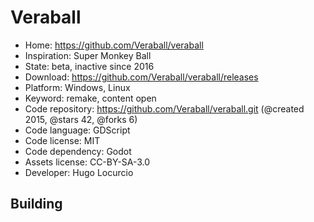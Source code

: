 # Veraball

- Home: https://github.com/Veraball/veraball
- Inspiration: Super Monkey Ball
- State: beta, inactive since 2016
- Download: https://github.com/Veraball/veraball/releases
- Platform: Windows, Linux
- Keyword: remake, content open
- Code repository: https://github.com/Veraball/veraball.git (@created 2015, @stars 42, @forks 6)
- Code language: GDScript
- Code license: MIT
- Code dependency: Godot
- Assets license: CC-BY-SA-3.0
- Developer: Hugo Locurcio

## Building
